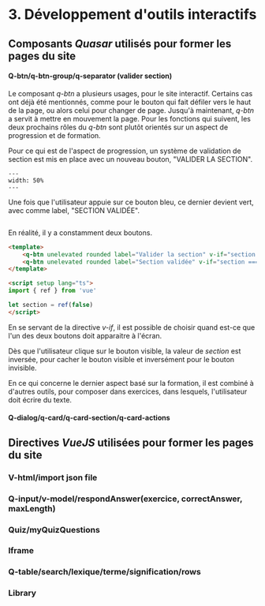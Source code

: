 # 3. Développement d'outils interactifs

## Composants *Quasar* utilisés pour former les pages du site

#### Q-btn/q-btn-group/q-separator (valider section)

Le composant *q-btn* a plusieurs usages, pour le site interactif. Certains cas ont déjà été mentionnés, comme pour le bouton qui fait défiler vers le haut de la page, ou alors celui pour changer de page. Jusqu'à maintenant, *q-btn* a servit à mettre en mouvement la page. Pour les fonctions qui suivent, les deux prochains rôles du *q-btn* sont plutôt orientés sur un aspect de progression et de formation.

Pour ce qui est de l'aspect de progression, un système de validation de section est mis en place avec un nouveau bouton, "VALIDER LA SECTION".

```{figure} ../source/figures/validatorBtnInSection.png
---
width: 50%
---
```

Une fois que l'utilisateur appuie sur ce bouton bleu, ce dernier devient vert, avec comme label, "SECTION VALIDÉE".

```{figure} ../source/figures/twoValidatorBtn.png
```

En réalité, il y a constamment deux boutons.

```html
<template>
    <q-btn unelevated rounded label="Valider la section" v-if="section === false" class="align-right" color="primary" @click="section = !section"/>
    <q-btn unelevated rounded label="Section validée" v-if="section === true" class="align-right" color="green" @click="section = !section"/>
</template>

<script setup lang="ts">
import { ref } from 'vue'

let section = ref(false)
</script>
```

En se servant de la directive *v-if*, il est possible de choisir quand est-ce que l'un des deux boutons doit apparaitre à l'écran.

Dès que l'utilisateur clique sur le bouton visible, la valeur de *section* est inversée, pour cacher le bouton visible et inversément pour le bouton invisible.

En ce qui concerne le dernier aspect basé sur la formation, il est combiné à d'autres outils, pour composer dans exercices, dans lesquels, l'utilisateur doit écrire du texte.

#### Q-dialog/q-card/q-card-section/q-card-actions



## Directives *VueJS* utilisées pour former les pages du site

### V-html/import json file



### Q-input/v-model/respondAnswer(exercice, correctAnswer, maxLength)



### Quiz/myQuizQuestions



### Iframe



### Q-table/search/lexique/terme/signification/rows



### Library

